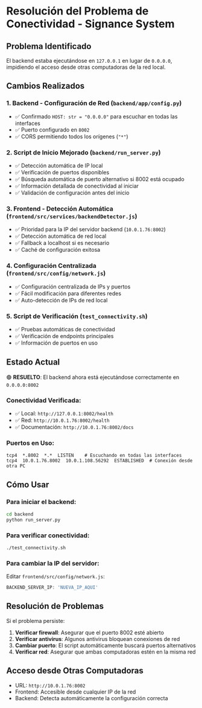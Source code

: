 # Resolución del Problema de Conectividad - Signance System

## Problema Identificado
El backend estaba ejecutándose en `127.0.0.1` en lugar de `0.0.0.0`, impidiendo el acceso desde otras computadoras de la red local.

## Cambios Realizados

### 1. Backend - Configuración de Red (`backend/app/config.py`)
- ✅ Confirmado `HOST: str = "0.0.0.0"` para escuchar en todas las interfaces
- ✅ Puerto configurado en `8002`
- ✅ CORS permitiendo todos los orígenes (`"*"`)

### 2. Script de Inicio Mejorado (`backend/run_server.py`)
- ✅ Detección automática de IP local
- ✅ Verificación de puertos disponibles
- ✅ Búsqueda automática de puerto alternativo si 8002 está ocupado
- ✅ Información detallada de conectividad al iniciar
- ✅ Validación de configuración antes del inicio

### 3. Frontend - Detección Automática (`frontend/src/services/backendDetector.js`)
- ✅ Prioridad para la IP del servidor backend (`10.0.1.76:8002`)
- ✅ Detección automática de red local
- ✅ Fallback a localhost si es necesario
- ✅ Caché de configuración exitosa

### 4. Configuración Centralizada (`frontend/src/config/network.js`)
- ✅ Configuración centralizada de IPs y puertos
- ✅ Fácil modificación para diferentes redes
- ✅ Auto-detección de IPs de red local

### 5. Script de Verificación (`test_connectivity.sh`)
- ✅ Pruebas automáticas de conectividad
- ✅ Verificación de endpoints principales
- ✅ Información de puertos en uso

## Estado Actual
🟢 **RESUELTO**: El backend ahora está ejecutándose correctamente en `0.0.0.0:8002`

### Conectividad Verificada:
- ✅ Local: `http://127.0.0.1:8002/health`
- ✅ Red: `http://10.0.1.76:8002/health`
- ✅ Documentación: `http://10.0.1.76:8002/docs`

### Puertos en Uso:
```
tcp4  *.8002  *.*  LISTEN    # Escuchando en todas las interfaces
tcp4  10.0.1.76.8002  10.0.1.108.56292  ESTABLISHED  # Conexión desde otra PC
```

## Cómo Usar

### Para iniciar el backend:
```bash
cd backend
python run_server.py
```

### Para verificar conectividad:
```bash
./test_connectivity.sh
```

### Para cambiar la IP del servidor:
Editar `frontend/src/config/network.js`:
```javascript
BACKEND_SERVER_IP: 'NUEVA_IP_AQUI'
```

## Resolución de Problemas

Si el problema persiste:

1. **Verificar firewall**: Asegurar que el puerto 8002 esté abierto
2. **Verificar antivirus**: Algunos antivirus bloquean conexiones de red
3. **Cambiar puerto**: El script automáticamente buscará puertos alternativos
4. **Verificar red**: Asegurar que ambas computadoras estén en la misma red

## Acceso desde Otras Computadoras
- URL: `http://10.0.1.76:8002`
- Frontend: Accesible desde cualquier IP de la red
- Backend: Detecta automáticamente la configuración correcta

